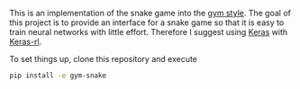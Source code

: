 This is an implementation of the snake game into the [gym style](https://gym.openai.com/docs/).
The goal of this project is to provide an interface for a snake game so that it is easy to train neural networks with little effort.
Therefore I suggest using [Keras](https://keras.io/) with [Keras-rl](https://keras-rl.readthedocs.io/en/latest/).

To set things up, clone this repository and execute
```sh
pip install -e gym-snake
```
